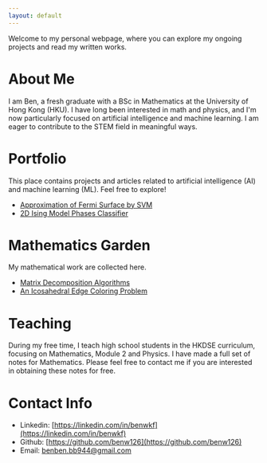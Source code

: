 ```yaml
---
layout: default
---
```


Welcome to my personal webpage, where you can explore my ongoing projects and read my written works.

# About Me

I am Ben, a fresh graduate with a BSc in Mathematics at the University of Hong Kong (HKU). I have long been interested in math and physics, and I'm now particularly focused on artificial intelligence and machine learning. I am eager to contribute to the STEM field in meaningful ways. 

# Portfolio

This place contains projects and articles related to artificial intelligence (AI) and machine learning (ML). Feel free to explore! 

- [Approximation of Fermi Surface by SVM](https://github.com/benw126/Fermi-Surface-SVM)
- [2D Ising Model Phases Classifier](https://github.com/benw126/Ising-Model-Phases-Classifier-FNN)

# Mathematics Garden

My mathematical work are collected here.

- [Matrix Decomposition Algorithms](https://github.com/benw126/Matrix-Decomposition-Algorithms)
- [An Icosahedral Edge Coloring Problem](./pages/ico/index.html)

# Teaching

During my free time, I teach high school students in the HKDSE curriculum, focusing on Mathematics, Module 2 and Physics. I have made a full set of notes for Mathematics. Please feel free to contact me if you are interested in obtaining these notes for free.

# Contact Info

- Linkedin: [https://linkedin.com/in/benwkf](https://linkedin.com/in/benwkf)
- Github: [https://github.com/benw126](https://github.com/benw126)
- Email: [benben.bb944@gmail.com](mailto:x@x.com)
